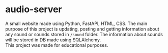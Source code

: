 # audio-server

A small website made using Python, FastAPI, HTML, CSS. The main purpose of this project is updating, posting and getting information about any sound or sounds stored in `/sound` folder. The information about sounds will be stored in DB made using SQLAlchemy. <br />
This project was made for educational purposes.
